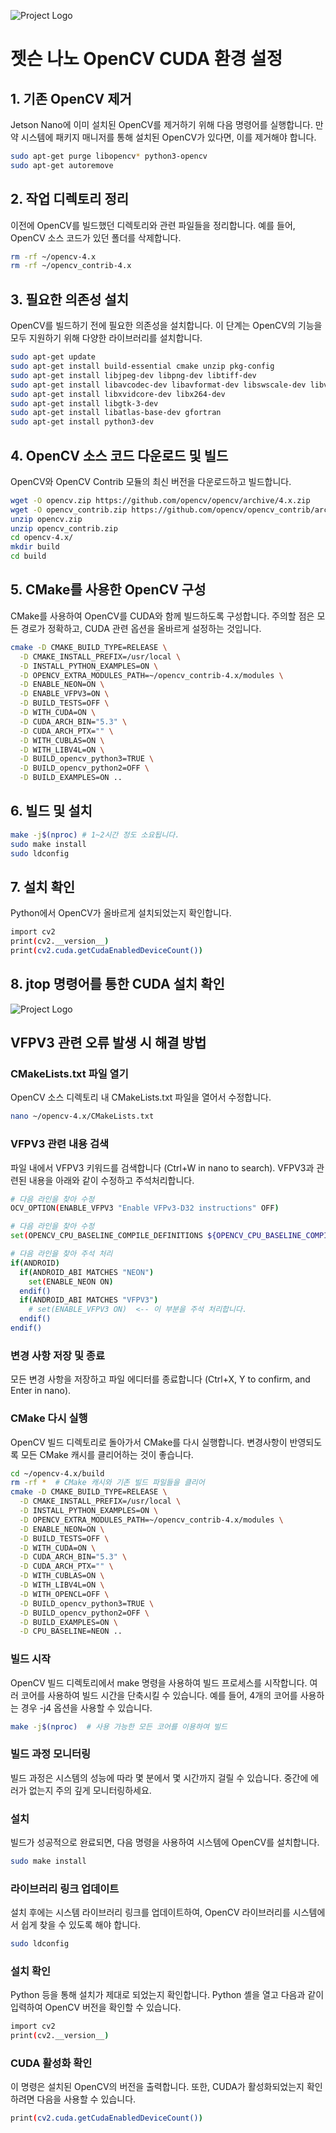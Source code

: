 ![Project Logo](doc/jetson_nano_0.jpg)

# 젯슨 나노 OpenCV CUDA 환경 설정

## 1. 기존 OpenCV 제거
Jetson Nano에 이미 설치된 OpenCV를 제거하기 위해 다음 명령어를 실행합니다. 만약 시스템에 패키지 매니저를 통해 설치된 OpenCV가 있다면, 이를 제거해야 합니다.

```bash
sudo apt-get purge libopencv* python3-opencv
sudo apt-get autoremove
```

## 2. 작업 디렉토리 정리
이전에 OpenCV를 빌드했던 디렉토리와 관련 파일들을 정리합니다. 예를 들어, OpenCV 소스 코드가 있던 폴더를 삭제합니다.

```bash
rm -rf ~/opencv-4.x
rm -rf ~/opencv_contrib-4.x
```

## 3. 필요한 의존성 설치
OpenCV를 빌드하기 전에 필요한 의존성을 설치합니다. 이 단계는 OpenCV의 기능을 모두 지원하기 위해 다양한 라이브러리를 설치합니다.

```bash
sudo apt-get update
sudo apt-get install build-essential cmake unzip pkg-config
sudo apt-get install libjpeg-dev libpng-dev libtiff-dev
sudo apt-get install libavcodec-dev libavformat-dev libswscale-dev libv4l-dev
sudo apt-get install libxvidcore-dev libx264-dev
sudo apt-get install libgtk-3-dev
sudo apt-get install libatlas-base-dev gfortran
sudo apt-get install python3-dev
```

## 4. OpenCV 소스 코드 다운로드 및 빌드
OpenCV와 OpenCV Contrib 모듈의 최신 버전을 다운로드하고 빌드합니다.

```bash
wget -O opencv.zip https://github.com/opencv/opencv/archive/4.x.zip
wget -O opencv_contrib.zip https://github.com/opencv/opencv_contrib/archive/4.x.zip
unzip opencv.zip
unzip opencv_contrib.zip
cd opencv-4.x/
mkdir build
cd build
```

## 5. CMake를 사용한 OpenCV 구성
CMake를 사용하여 OpenCV를 CUDA와 함께 빌드하도록 구성합니다. 주의할 점은 모든 경로가 정확하고, CUDA 관련 옵션을 올바르게 설정하는 것입니다.

```bash
cmake -D CMAKE_BUILD_TYPE=RELEASE \
  -D CMAKE_INSTALL_PREFIX=/usr/local \
  -D INSTALL_PYTHON_EXAMPLES=ON \
  -D OPENCV_EXTRA_MODULES_PATH=~/opencv_contrib-4.x/modules \
  -D ENABLE_NEON=ON \
  -D ENABLE_VFPV3=ON \
  -D BUILD_TESTS=OFF \
  -D WITH_CUDA=ON \
  -D CUDA_ARCH_BIN="5.3" \
  -D CUDA_ARCH_PTX="" \
  -D WITH_CUBLAS=ON \
  -D WITH_LIBV4L=ON \
  -D BUILD_opencv_python3=TRUE \
  -D BUILD_opencv_python2=OFF \
  -D BUILD_EXAMPLES=ON ..
```
## 6. 빌드 및 설치

```bash
make -j$(nproc) # 1~2시간 정도 소요됩니다.
sudo make install
sudo ldconfig
```

## 7. 설치 확인
Python에서 OpenCV가 올바르게 설치되었는지 확인합니다.

```bash
import cv2
print(cv2.__version__)
print(cv2.cuda.getCudaEnabledDeviceCount())
```
## 8. jtop 명령어를 통한 CUDA 설치 확인
![Project Logo](doc/jetson_nano_2.PNG)


## VFPV3 관련 오류 발생 시 해결 방법

### CMakeLists.txt 파일 열기
OpenCV 소스 디렉토리 내 CMakeLists.txt 파일을 열어서 수정합니다.

```bash
nano ~/opencv-4.x/CMakeLists.txt
```

### VFPV3 관련 내용 검색
파일 내에서 VFPV3 키워드를 검색합니다 (Ctrl+W in nano to search). VFPV3과 관련된 내용을 아래와 같이 수정하고 주석처리합니다.

```bash
# 다음 라인을 찾아 수정
OCV_OPTION(ENABLE_VFPV3 "Enable VFPv3-D32 instructions" OFF)
```

```bash
# 다음 라인을 찾아 수정
set(OPENCV_CPU_BASELINE_COMPILE_DEFINITIONS ${OPENCV_CPU_BASELINE_COMPILE_DEFINITIONS} -DCPU_BASELINE_DISABLE=VFPV3)
```

```bash
# 다음 라인을 찾아 주석 처리
if(ANDROID)
  if(ANDROID_ABI MATCHES "NEON")
    set(ENABLE_NEON ON)
  endif()
  if(ANDROID_ABI MATCHES "VFPV3")
    # set(ENABLE_VFPV3 ON)  <-- 이 부분을 주석 처리합니다.
  endif()
endif()
```

### 변경 사항 저장 및 종료
모든 변경 사항을 저장하고 파일 에디터를 종료합니다 (Ctrl+X, Y to confirm, and Enter in nano).

### CMake 다시 실행
OpenCV 빌드 디렉토리로 돌아가서 CMake를 다시 실행합니다. 변경사항이 반영되도록 모든 CMake 캐시를 클리어하는 것이 좋습니다.

```bash
cd ~/opencv-4.x/build
rm -rf *  # CMake 캐시와 기존 빌드 파일들을 클리어
cmake -D CMAKE_BUILD_TYPE=RELEASE \
  -D CMAKE_INSTALL_PREFIX=/usr/local \
  -D INSTALL_PYTHON_EXAMPLES=ON \
  -D OPENCV_EXTRA_MODULES_PATH=~/opencv_contrib-4.x/modules \
  -D ENABLE_NEON=ON \
  -D BUILD_TESTS=OFF \
  -D WITH_CUDA=ON \
  -D CUDA_ARCH_BIN="5.3" \
  -D CUDA_ARCH_PTX="" \
  -D WITH_CUBLAS=ON \
  -D WITH_LIBV4L=ON \
  -D WITH_OPENCL=OFF \
  -D BUILD_opencv_python3=TRUE \
  -D BUILD_opencv_python2=OFF \
  -D BUILD_EXAMPLES=ON \
  -D CPU_BASELINE=NEON ..
```

### 빌드 시작
OpenCV 빌드 디렉토리에서 make 명령을 사용하여 빌드 프로세스를 시작합니다. 여러 코어를 사용하여 빌드 시간을 단축시킬 수 있습니다. 예를 들어, 4개의 코어를 사용하는 경우 -j4 옵션을 사용할 수 있습니다.

```bash
make -j$(nproc)  # 사용 가능한 모든 코어를 이용하여 빌드
```

### 빌드 과정 모니터링
빌드 과정은 시스템의 성능에 따라 몇 분에서 몇 시간까지 걸릴 수 있습니다. 중간에 에러가 없는지 주의 깊게 모니터링하세요.

### 설치
빌드가 성공적으로 완료되면, 다음 명령을 사용하여 시스템에 OpenCV를 설치합니다.

```bash
sudo make install
```

### 라이브러리 링크 업데이트
설치 후에는 시스템 라이브러리 링크를 업데이트하여, OpenCV 라이브러리를 시스템에서 쉽게 찾을 수 있도록 해야 합니다.

```bash
sudo ldconfig
```

### 설치 확인
Python 등을 통해 설치가 제대로 되었는지 확인합니다. Python 셸을 열고 다음과 같이 입력하여 OpenCV 버전을 확인할 수 있습니다.

```bash
import cv2
print(cv2.__version__)
```

### CUDA 활성화 확인
이 명령은 설치된 OpenCV의 버전을 출력합니다. 또한, CUDA가 활성화되었는지 확인하려면 다음을 사용할 수 있습니다.

```bash
print(cv2.cuda.getCudaEnabledDeviceCount())
```


